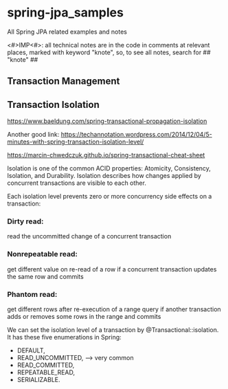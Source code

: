 # spring-jpa_samples
All Spring JPA related examples and notes

<#>IMP<#>: all technical notes are in the code in comments at relevant places, marked with keyword "knote",
so, to see all notes, search for ## "knote" ##


## Transaction Management
## Transaction Isolation
https://www.baeldung.com/spring-transactional-propagation-isolation

Another good link: https://techannotation.wordpress.com/2014/12/04/5-minutes-with-spring-transaction-isolation-level/

https://marcin-chwedczuk.github.io/spring-transactional-cheat-sheet


Isolation is one of the common ACID properties: Atomicity, Consistency, Isolation, and Durability. Isolation describes how changes applied by concurrent transactions are visible to each other.

Each isolation level prevents zero or more concurrency side effects on a transaction:

### Dirty read: 
read the uncommitted change of a concurrent transaction

### Nonrepeatable read: 
get different value on re-read of a row if a concurrent transaction updates the same row and commits

### Phantom read: 
get different rows after re-execution of a range query if another transaction adds or removes some rows in the range and commits

We can set the isolation level of a transaction by @Transactional::isolation. 
It has these five enumerations in Spring: 
* DEFAULT, 
* READ_UNCOMMITTED, --> very common
* READ_COMMITTED, 
* REPEATABLE_READ, 
* SERIALIZABLE.
